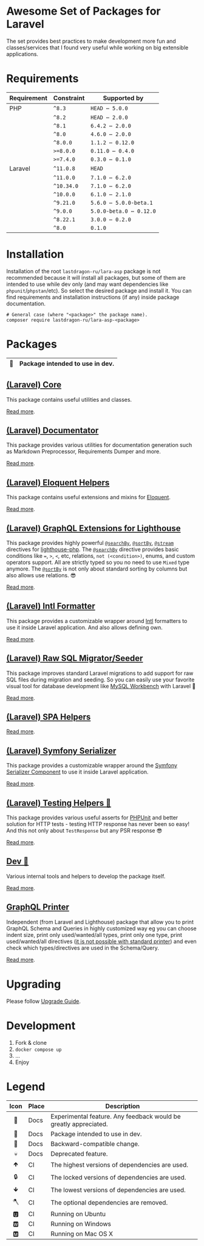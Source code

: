 # Awesome Set of Packages for Laravel

The set provides best practices to make development more fun and classes/services that I found very useful while working on big extensible applications.

[include:artisan]: <lara-asp-documentator:requirements "{$directory}">
[//]: # (start: preprocess/78cfc4c7c7c55577)
[//]: # (warning: Generated automatically. Do not edit.)

# Requirements

| Requirement  | Constraint          | Supported by |
|--------------|---------------------|------------------|
|  PHP  | `^8.3` |   `HEAD ⋯ 5.0.0`   |
|  | `^8.2` |   `HEAD ⋯ 2.0.0`   |
|  | `^8.1` |   `6.4.2 ⋯ 2.0.0`   |
|  | `^8.0` |   `4.6.0 ⋯ 2.0.0`   |
|  | `^8.0.0` |   `1.1.2 ⋯ 0.12.0`   |
|  | `>=8.0.0` |   `0.11.0 ⋯ 0.4.0`   |
|  | `>=7.4.0` |   `0.3.0 ⋯ 0.1.0`   |
|  Laravel  | `^11.0.8` |  `HEAD`   |
|  | `^11.0.0` |   `7.1.0 ⋯ 6.2.0`   |
|  | `^10.34.0` |   `7.1.0 ⋯ 6.2.0`   |
|  | `^10.0.0` |   `6.1.0 ⋯ 2.1.0`   |
|  | `^9.21.0` |   `5.6.0 ⋯ 5.0.0-beta.1`   |
|  | `^9.0.0` |   `5.0.0-beta.0 ⋯ 0.12.0`   |
|  | `^8.22.1` |   `3.0.0 ⋯ 0.2.0`   |
|  | `^8.0` |  `0.1.0`   |

[//]: # (end: preprocess/78cfc4c7c7c55577)

# Installation

Installation of the root `lastdragon-ru/lara-asp` package is not recommended because it will install all packages, but some of them are intended to use while dev only (and may want dependencies like `phpunit`/`phpstan`/etc). So select the desired package and install it. You can find requirements and installation instructions (if any) inside package documentation.

```shell
# General case (where "<package>" the package name).
composer require lastdragon-ru/lara-asp-<package>
```

# Packages

| 🐝 | Package intended to use in dev. |
|:--:|---------------------------------|

[include:document-list]: ./packages ({"include": "README.md", "depth": 1})
[//]: # (start: preprocess/46988a763d0c2d97)
[//]: # (warning: Generated automatically. Do not edit.)

## [(Laravel) Core](<packages/core/README.md>)

This package contains useful utilities and classes.

[Read more](<packages/core/README.md>).

## [(Laravel) Documentator](<packages/documentator/README.md>)

This package provides various utilities for documentation generation such as Markdown Preprocessor, Requirements Dumper and more.

[Read more](<packages/documentator/README.md>).

## [(Laravel) Eloquent Helpers](<packages/eloquent/README.md>)

This package contains useful extensions and mixins for [Eloquent](https://laravel.com/docs/eloquent).

[Read more](<packages/eloquent/README.md>).

## [(Laravel) GraphQL Extensions for Lighthouse](<packages/graphql/README.md>)

This package provides highly powerful [`@searchBy`](packages/graphql/docs/Directives/@searchBy.md), [`@sortBy`](packages/graphql/docs/Directives/@sortBy.md), [`@stream`](packages/graphql/docs/Directives/@stream.md) directives for [lighthouse-php](https://lighthouse-php.com/). The [`@searchBy`](packages/graphql/docs/Directives/@searchBy.md) directive provides basic conditions like `=`, `>`, `<`, etc, relations, `not (<condition>)`, enums, and custom operators support. All are strictly typed so you no need to use `Mixed` type anymore. The [`@sortBy`](packages/graphql/docs/Directives/@sortBy.md) is not only about standard sorting by columns but also allows use relations. 😎

[Read more](<packages/graphql/README.md>).

## [(Laravel) Intl Formatter](<packages/formatter/README.md>)

This package provides a customizable wrapper around [Intl](https://www.php.net/manual/en/book.intl) formatters to use it inside Laravel application. And also allows defining own.

[Read more](<packages/formatter/README.md>).

## [(Laravel) Raw SQL Migrator/Seeder](<packages/migrator/README.md>)

This package improves standard Laravel migrations to add support for raw SQL files during migration and seeding. So you can easily use your favorite visual tool for database development like [MySQL Workbench](https://www.mysql.com/products/workbench/) with Laravel 🥳

[Read more](<packages/migrator/README.md>).

## [(Laravel) SPA Helpers](<packages/spa/README.md>)

[Read more](<packages/spa/README.md>).

## [(Laravel) Symfony Serializer](<packages/serializer/README.md>)

This package provides a customizable wrapper around the [Symfony Serializer Component](https://symfony.com/doc/current/components/serializer.html) to use it inside Laravel application.

[Read more](<packages/serializer/README.md>).

## [(Laravel) Testing Helpers 🐝](<packages/testing/README.md>)

This package provides various useful asserts for [PHPUnit](https://phpunit.de/) and better solution for HTTP tests - testing HTTP response has never been so easy! And this not only about `TestResponse` but any PSR response 😎

[Read more](<packages/testing/README.md>).

## [Dev 🐝](<packages/dev/README.md>)

Various internal tools and helpers to develop the package itself.

[Read more](<packages/dev/README.md>).

## [GraphQL Printer](<packages/graphql-printer/README.md>)

Independent (from Laravel and Lighthouse) package that allow you to print GraphQL Schema and Queries in highly customized way eg you can choose indent size, print only used/wanted/all types, print only one type, print used/wanted/all directives ([it is not possible with standard printer](https://github.com/webonyx/graphql-php/issues/552)) and even check which types/directives are used in the Schema/Query.

[Read more](<packages/graphql-printer/README.md>).

[//]: # (end: preprocess/46988a763d0c2d97)

# Upgrading

Please follow [Upgrade Guide](UPGRADE.md).

# Development

1. Fork & clone
2. `docker compose up`
3. ...
4. Enjoy

[include:file]: ./docs/Legend.md
[//]: # (start: preprocess/5488d85d082e47fb)
[//]: # (warning: Generated automatically. Do not edit.)

# Legend

| Icon | Place | Description                                                      |
|:----:|:------|------------------------------------------------------------------|
|  🧪  | Docs  | Experimental feature. Any feedback would be greatly appreciated. |
|  🐝  | Docs  | Package intended to use in dev.                                  |
|  🤝  | Docs  | Backward-compatible change.                                      |
|  💀  | Docs  | Deprecated feature.                                              |
|  🡹  | CI    | The highest versions of dependencies are used.                   |
|  🔒  | CI    | The locked versions of dependencies are used.                    |
|  🡻  | CI    | The lowest versions of dependencies are used.                    |
|  🪓  | CI    | The optional dependencies are removed.                           |
|  🆄  | CI    | Running on Ubuntu                                                |
|  🆆  | CI    | Running on Windows                                               |
|  🅼  | CI    | Running on Mac OS X                                              |

[//]: # (end: preprocess/5488d85d082e47fb)
